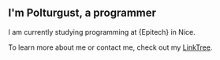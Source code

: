 ## I'm Polturgust, a programmer


I am currently studying programming at {Epitech} in Nice.

To learn more about me or contact me, check out my [LinkTree](https://linktr.ee/florent_serra).
